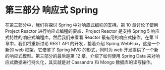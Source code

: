 # 第三部分 响应式 Spring

在第三部分中，我们将探讨 Spring 中对响应式编程的支持。第 10 章讨论了使用 Project Reactor 进行响应式编程的要点，Project Reactor 是支持 Spring 5 响应式特性的响应式编程库。然后我们来看看 Reactor 最有用的响应式操作。在第 11 章中，我们将重新讨论 REST API 的开发，接着介绍 Spring WebFlux，这是一个新的 web 框架，它借鉴了 Spring MVC 的形式，同时为 web 开发提供了一个新的响应式模型。第三部分的最后是第 12 章，介绍了如何使用 Spring Data 来对响应式数据进行持久化，其实就是对 Cassandra 和 Mongo 数据库的读写操作。
